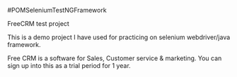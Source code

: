 #POMSeleniumTestNGFramework

FreeCRM test project

This is a demo project I have used for practicing on selenium webdriver/java framework.

Free CRM is a software for Sales, Customer service & marketing. You can sign up into this as a trial period for 1 year.
